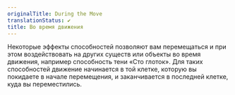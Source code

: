 ```yaml
---
originalTitle: During the Move
translationStatus: ✔️
title: Во время движения
---
```

Некоторые эффекты способностей позволяют вам перемещаться и при этом воздействовать на других существ или объекты во время движения, например способность тени «Сто глоток». Для таких способностей движение начинается в той клетке, которую вы покидаете в начале перемещения, и заканчивается в последней клетке, куда вы переместились.
